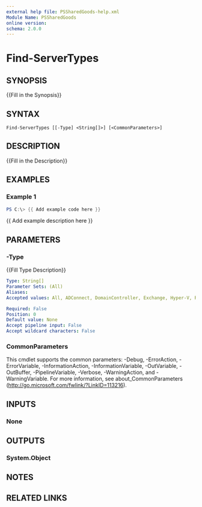```yaml
---
external help file: PSSharedGoods-help.xml
Module Name: PSSharedGoods
online version:
schema: 2.0.0
---
```


# Find-ServerTypes

## SYNOPSIS
{{Fill in the Synopsis}}

## SYNTAX

```
Find-ServerTypes [[-Type] <String[]>] [<CommonParameters>]
```

## DESCRIPTION
{{Fill in the Description}}

## EXAMPLES

### Example 1
```powershell
PS C:\> {{ Add example code here }}
```

{{ Add example description here }}

## PARAMETERS

### -Type
{{Fill Type Description}}

```yaml
Type: String[]
Parameter Sets: (All)
Aliases:
Accepted values: All, ADConnect, DomainController, Exchange, Hyper-V, RDSLicense, SQL, VirtualMachine

Required: False
Position: 0
Default value: None
Accept pipeline input: False
Accept wildcard characters: False
```

### CommonParameters
This cmdlet supports the common parameters: -Debug, -ErrorAction, -ErrorVariable, -InformationAction, -InformationVariable, -OutVariable, -OutBuffer, -PipelineVariable, -Verbose, -WarningAction, and -WarningVariable.
For more information, see about_CommonParameters (http://go.microsoft.com/fwlink/?LinkID=113216).

## INPUTS

### None

## OUTPUTS

### System.Object
## NOTES

## RELATED LINKS

